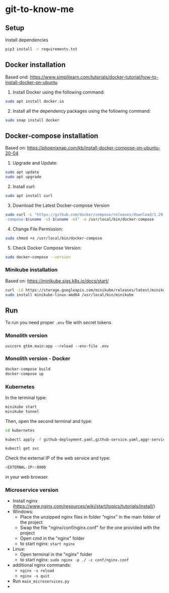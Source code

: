 # git-to-know-me

## Setup

Install dependencies

```bash
pip3 install -r requirements.txt
```

## Docker installation

Based ond: https://www.simplilearn.com/tutorials/docker-tutorial/how-to-install-docker-on-ubuntu
1. Install Docker using the following command:
```bash
sudo apt install docker.io
```
2. Install all the dependency packages using the following command:
```bash
sudo snap install docker
```

## Docker-compose installation

Based on: https://phoenixnap.com/kb/install-docker-compose-on-ubuntu-20-04
1. Upgrade and Update:
```bash
sudo apt update
sudo apt upgrade
```
2. Install curl:
```bash
sudo apt install curl
```
3. Download the Latest Docker-compose Version
```bash
sudo curl -L "https://github.com/docker/compose/releases/download/1.29.2/docker
-compose-$(uname -s)-$(uname -m)" -o /usr/local/bin/docker-compose
```
4. Change File Permission:
```bash
sudo chmod +x /usr/local/bin/docker-compose
```
5. Check Docker Compose Version:
```bash
sudo docker–compose --version
```

### Minikube installation

Based on: https://minikube.sigs.k8s.io/docs/start/
```bash
curl -LO https://storage.googleapis.com/minikube/releases/latest/minikube-linux-amd64
sudo install minikube-linux-amd64 /usr/local/bin/minikube
```

## Run

To run you need proper `.env` file with secret tokens

### Monolith version

```
uvicorn gtkm.main:app --reload --env-file .env
```

### Monolith version - Docker

```bash
docker-compose build
docker-compose up
```

### Kubernetes

In the terminal type:
```bash
minikube start
minikube tunnel
```
Then, open the second terminal and type:
```bash
cd kubernetes
```
```bash
kubectl apply -f github-deployment.yaml,github-service.yaml,aggr-service.yaml,aggr-deployment.yaml,auth-service.yaml,auth-deployment.yaml,web-deployment.yaml,web-service.yaml,nginx-deployment.yaml,nginx-service.yaml,web-claim0-persistentvolumeclaim.yaml
```
```bash
kubectl get svc
```
Check the external IP of the web service and type:
```bash
<EXTERNAL-IP>:8000
```
in your web browser.

### Microservice version

- Install nginx (https://www.nginx.com/resources/wiki/start/topics/tutorials/install/)
- Windows:
  - Place the unzipped nginx files in folder "nginx" in the main folder of the project
  - Swap the file "nginx/conf/nginx.conf" for the one provided with the project
  - Open cmd in the "nginx" folder
  - to start nginx: `start nginx`
- Linux:
  - Open terminal in the "nginx" folder
  - to start nginx: `sudo nginx -p ./ -c conf/nginx.conf`
- additional nginx commands:
  - `nginx -s reload`
  - `nginx -s quit`
- Run `main_microservices.py`
- 
